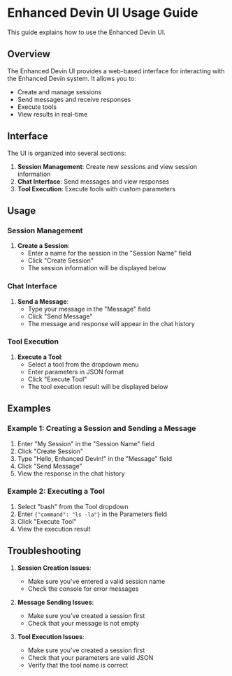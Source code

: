 # Enhanced Devin UI Usage Guide

This guide explains how to use the Enhanced Devin UI.

## Overview

The Enhanced Devin UI provides a web-based interface for interacting with the Enhanced Devin system. It allows you to:

- Create and manage sessions
- Send messages and receive responses
- Execute tools
- View results in real-time

## Interface

The UI is organized into several sections:

1. **Session Management**: Create new sessions and view session information
2. **Chat Interface**: Send messages and view responses
3. **Tool Execution**: Execute tools with custom parameters

## Usage

### Session Management

1. **Create a Session**:
   - Enter a name for the session in the "Session Name" field
   - Click "Create Session"
   - The session information will be displayed below

### Chat Interface

1. **Send a Message**:
   - Type your message in the "Message" field
   - Click "Send Message"
   - The message and response will appear in the chat history

### Tool Execution

1. **Execute a Tool**:
   - Select a tool from the dropdown menu
   - Enter parameters in JSON format
   - Click "Execute Tool"
   - The tool execution result will be displayed below

## Examples

### Example 1: Creating a Session and Sending a Message

1. Enter "My Session" in the "Session Name" field
2. Click "Create Session"
3. Type "Hello, Enhanced Devin!" in the "Message" field
4. Click "Send Message"
5. View the response in the chat history

### Example 2: Executing a Tool

1. Select "bash" from the Tool dropdown
2. Enter `{"command": "ls -la"}` in the Parameters field
3. Click "Execute Tool"
4. View the execution result

## Troubleshooting

1. **Session Creation Issues**:
   - Make sure you've entered a valid session name
   - Check the console for error messages

2. **Message Sending Issues**:
   - Make sure you've created a session first
   - Check that your message is not empty

3. **Tool Execution Issues**:
   - Make sure you've created a session first
   - Check that your parameters are valid JSON
   - Verify that the tool name is correct

